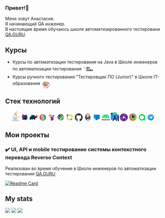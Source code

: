 ### Привет!👋 
Меня зовут Анастасия. 
</br>Я начинающий QA инженер.
</br>В настоящее время обучаюсь школе автоматизированного тестировани [QA.GURU](https://qa.guru).

## <a name="Курсы">Курсы</a>
- Курсы по автоматизации тестирования на Java в Школе инженеров по автоматизации тестирования [<img align="center" width="8%" src="media/icons/QA.GURU-logo.png">](https://qa.guru)
- Курсы ручного тестирования "Тестировщик ПО (Junior)" в Школе IT-образования [<img align="center" width="6%" src="media/icons/LevelUp-logo.png">](https://levelp.ru)

## <a name="Стек-технологий">Стек технологий</a>
<p  align="center">
<img width="5%" title="Java" src="media/icons/java-logo.svg">
<img width="5%" title="IntelliJ IDEA" src="media/icons/IDEA-logo.svg">
<img width="5%" title="Gradle" src="media/icons/gradle-logo.svg">
<img width="5%" title="Junit5" src="media/icons/junit5-logo.svg">
<img width="5%" title="Selenide" src="media/icons/selenide-logo.svg">
<img width="5%" title="Rest-Assured" src="media/icons/rest-assured-logo.svg">
<img width="5%" title="Allure Report" src="media/icons/allure-report-logo.svg">
<img width="5%" title="GitHub" src="media/icons/github-logo.svg">
<img width="5%" title="Jenkins" src="media/icons/jenkins-logo.svg">
<img width="5%" title="Selenoid" src="media/icons/selenoid-logo.svg">
<img width="5%" title="Android" src="media/icons/android-logo.svg">
<img width="5%" title="Android Studio" src="media/icons/android-studio-logo.svg">
<img width="5%" title="Appium" src="media/icons/appium-server-logo.svg">
<img width="5%" title="Browserstack" src="media/icons/browserstack-logo.svg">
<img width="5%" title="Allure TestOps" src="media/icons/allure-testops-logo.svg">
<img width="5%" title="Telegram" src="media/icons/telegram-logo.svg">
</p>

## Мои проекты
### :heavy_check_mark: UI, API и mobile тестирование системы контекстного перевода Reverso Context
Реализован во время обучения в Школе инженеров по автоматизации тестирования <a target="_blank" href="https://qa.guru">QA.GURU</a>

[![Readme Card](https://github-readme-stats.vercel.app/api/pin/?username=nastasia-ch&repo=reverso.net-tests)](https://github.com/nastasia-ch/reverso.net-tests)

## My stats
  ![](https://github-profile-summary-cards.vercel.app/api/cards/profile-details?username=nastasia-ch)
  ![](https://github-profile-summary-cards.vercel.app/api/cards/stats?username=nastasia-ch)
  ![](https://github-profile-summary-cards.vercel.app/api/cards/repos-per-language?username=nastasia-ch)
